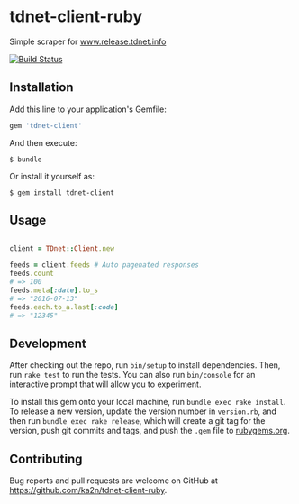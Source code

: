 # tdnet-client-ruby

Simple scraper for www.release.tdnet.info

[![Build Status](https://travis-ci.org/ka2n/tdnet-client-ruby.svg?branch=master)](https://travis-ci.org/ka2n/tdnet-client-ruby)

## Installation

Add this line to your application's Gemfile:

```ruby
gem 'tdnet-client'
```

And then execute:

    $ bundle

Or install it yourself as:

    $ gem install tdnet-client

## Usage

```ruby

client = TDnet::Client.new

feeds = client.feeds # Auto pagenated responses
feeds.count
# => 100
feeds.meta[:date].to_s
# => "2016-07-13"
feeds.each.to_a.last[:code]
# => "12345"
```

## Development

After checking out the repo, run `bin/setup` to install dependencies. Then, run `rake test` to run the tests. You can also run `bin/console` for an interactive prompt that will allow you to experiment.

To install this gem onto your local machine, run `bundle exec rake install`. To release a new version, update the version number in `version.rb`, and then run `bundle exec rake release`, which will create a git tag for the version, push git commits and tags, and push the `.gem` file to [rubygems.org](https://rubygems.org).

## Contributing

Bug reports and pull requests are welcome on GitHub at https://github.com/ka2n/tdnet-client-ruby.

